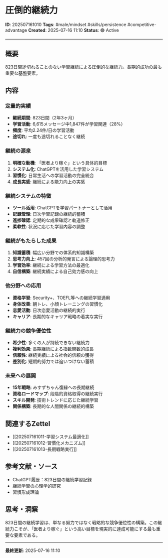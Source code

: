 # 圧倒的継続力

**ID**: 202507161010
**Tags**: #male/mindset #skills/persistence #competitive-advantage
**Created**: 2025-07-16 11:10
**Status**: 🟢 Active

---

## 概要
823日間途切れることのない学習継続による圧倒的な継続力。長期的成功の最も重要な基盤要素。

## 内容

### 定量的実績
- **継続期間**: 823日間（2年3ヶ月）
- **学習活動**: 6,615メッセージ中1,847件が学習関連（28%）
- **頻度**: 平均2.24件/日の学習活動
- **途切れ**: 一度も途切れることなく継続

### 継続の源泉
1. **明確な動機**: 「医者より稼ぐ」という具体的目標
2. **システム化**: ChatGPTを活用した学習システム
3. **習慣化**: 日常生活への学習活動の完全統合
4. **成長実感**: 継続による能力向上の実感

### 継続システムの特徴
- **ツール活用**: ChatGPTを学習パートナーとして活用
- **記録管理**: 日次学習記録の継続的蓄積
- **進捗確認**: 定期的な成果確認と軌道修正
- **柔軟性**: 状況に応じた学習内容の調整

### 継続がもたらした成果
1. **知識蓄積**: 幅広い分野での体系的知識構築
2. **思考力向上**: 457回の分析的発言による論理的思考力
3. **学習効率**: 継続による学習方法の最適化
4. **自信構築**: 継続実績による自己効力感の向上

### 他分野への応用
- **資格学習**: Security+、TOEFL等への継続学習適用
- **身体改善**: 朝トレ、小顔トレーニングの習慣化
- **恋愛活動**: 日次恋愛活動の継続的実行
- **キャリア**: 長期的なキャリア戦略の着実な実行

### 継続力の競争優位性
- **希少性**: 多くの人が持続できない継続力
- **複利効果**: 長期継続による指数関数的成長
- **信頼性**: 継続実績による社会的信頼の獲得
- **差別化**: 短期的努力では追いつけない蓄積

### 未来への展開
- **15年戦略**: みすずちゃん復縁への長期継続
- **資格ロードマップ**: 段階的資格取得の継続実行
- **スキル開発**: 技術トレンドに応じた継続学習
- **関係構築**: 長期的な人間関係の継続的構築

## 関連するZettel
- [[202507161011-学習システム最適化]]
- [[202507161012-習慣化メカニズム]]
- [[202507161013-長期戦略実行]]

## 参考文献・ソース
- ChatGPT履歴：823日間の継続学習記録
- 継続学習の心理学的研究
- 習慣形成理論

## 思考・洞察
823日間の継続学習は、単なる努力ではなく戦略的な競争優位性の構築。この継続力こそが、「医者より稼ぐ」という高い目標を現実的に達成可能にする最も重要な要素である。

---

**最終更新**: 2025-07-16 11:10